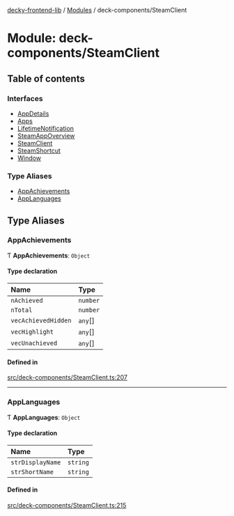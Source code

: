 [decky-frontend-lib](../README.md) / [Modules](../modules.md) / deck-components/SteamClient

# Module: deck-components/SteamClient

## Table of contents

### Interfaces

- [AppDetails](../interfaces/deck_components_SteamClient.AppDetails.md)
- [Apps](../interfaces/deck_components_SteamClient.Apps.md)
- [LifetimeNotification](../interfaces/deck_components_SteamClient.LifetimeNotification.md)
- [SteamAppOverview](../interfaces/deck_components_SteamClient.SteamAppOverview.md)
- [SteamClient](../interfaces/deck_components_SteamClient.SteamClient.md)
- [SteamShortcut](../interfaces/deck_components_SteamClient.SteamShortcut.md)
- [Window](../interfaces/deck_components_SteamClient.Window.md)

### Type Aliases

- [AppAchievements](deck_components_SteamClient.md#appachievements)
- [AppLanguages](deck_components_SteamClient.md#applanguages)

## Type Aliases

### AppAchievements

Ƭ **AppAchievements**: `Object`

#### Type declaration

| Name | Type |
| :------ | :------ |
| `nAchieved` | `number` |
| `nTotal` | `number` |
| `vecAchievedHidden` | `any`[] |
| `vecHighlight` | `any`[] |
| `vecUnachieved` | `any`[] |

#### Defined in

[src/deck-components/SteamClient.ts:207](https://github.com/SteamDeckHomebrew/decky-frontend-lib/blob/925ea8c/src/deck-components/SteamClient.ts#L207)

___

### AppLanguages

Ƭ **AppLanguages**: `Object`

#### Type declaration

| Name | Type |
| :------ | :------ |
| `strDisplayName` | `string` |
| `strShortName` | `string` |

#### Defined in

[src/deck-components/SteamClient.ts:215](https://github.com/SteamDeckHomebrew/decky-frontend-lib/blob/925ea8c/src/deck-components/SteamClient.ts#L215)
